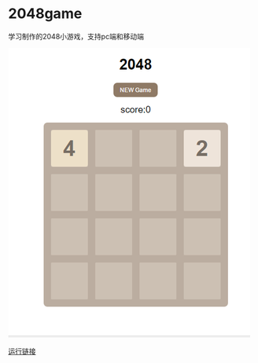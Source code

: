 # 2048game
学习制作的2048小游戏，支持pc端和移动端

![运行界面](https://github.com/HEternally/2048game/blob/master/2048.png?raw=true)

[运行链接](https://heternally.github.io/2048game/)
